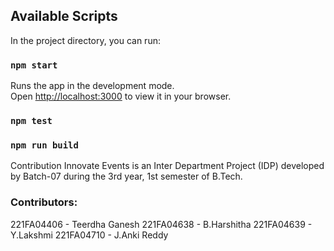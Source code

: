 

## Available Scripts

In the project directory, you can run:

### `npm start`

Runs the app in the development mode.\
Open [http://localhost:3000](http://localhost:3000) to view it in your browser.


### `npm test`


### `npm run build`
Contribution
Innovate Events is an Inter Department Project (IDP) developed by Batch-07 during the 3rd year, 1st semester of B.Tech.

### Contributors:
221FA04406 - Teerdha Ganesh
221FA04638 - B.Harshitha
221FA04639 - Y.Lakshmi
221FA04710 - J.Anki Reddy

